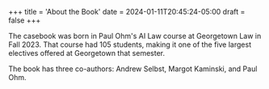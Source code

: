 +++
title = 'About the Book'
date = 2024-01-11T20:45:24-05:00
draft = false
+++

The casebook was born in Paul Ohm's AI Law course at Georgetown Law in Fall 2023. That course had 105 students, making it one of the five largest electives offered at Georgetown that semester.

The book has three co-authors: Andrew Selbst, Margot Kaminski, and Paul Ohm.


